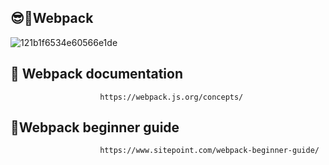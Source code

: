 ## 😎📌Webpack 

![121b1f6534e60566e1de](https://github.com/hyper-ayoub/alx-react/assets/133155846/1d627e8f-391f-4f1b-8d6d-0920db730dfc)



## 🧩 Webpack documentation
                        https://webpack.js.org/concepts/





## 🎩Webpack beginner guide

                        https://www.sitepoint.com/webpack-beginner-guide/


